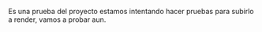 Es una prueba del proyecto estamos intentando hacer pruebas para subirlo a render, vamos a probar aun.
